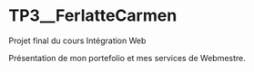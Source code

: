 # TP3__FerlatteCarmen
Projet final du cours Intégration Web

Présentation de mon portefolio et mes services de Webmestre.


